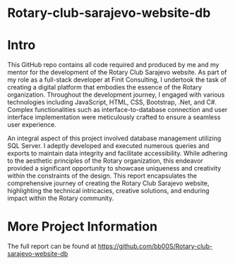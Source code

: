 # Rotary-club-sarajevo-website-db
# Intro

This GitHub repo contains all code required and produced by me and my mentor for the development of the Rotary Club Sarajevo website. 
As part of my role as a full-stack developer at Finit Consulting, I undertook the task of creating a digital platform that embodies the essence of the Rotary organization.
Throughout the development journey, I engaged with various technologies including JavaScript, HTML, CSS, Bootstrap, .Net, and C#. 
Complex functionalities such as interface-to-database connection and user interface implementation were meticulously crafted to ensure a seamless user experience.

An integral aspect of this project involved database management utilizing SQL Server.  I adeptly developed and executed numerous queries and exports to maintain data integrity and facilitate accessibility. 
While adhering to the aesthetic principles of the Rotary organization, this endeavor provided a significant opportunity to showcase uniqueness and creativity within the constraints of the design. 
This report encapsulates the comprehensive journey of creating the Rotary Club Sarajevo website, highlighting the technical intricacies, creative solutions, 
and enduring impact within the Rotary community. 

# More Project Information
The full report can be found at https://github.com/bb00S/Rotary-club-sarajevo-website-db
